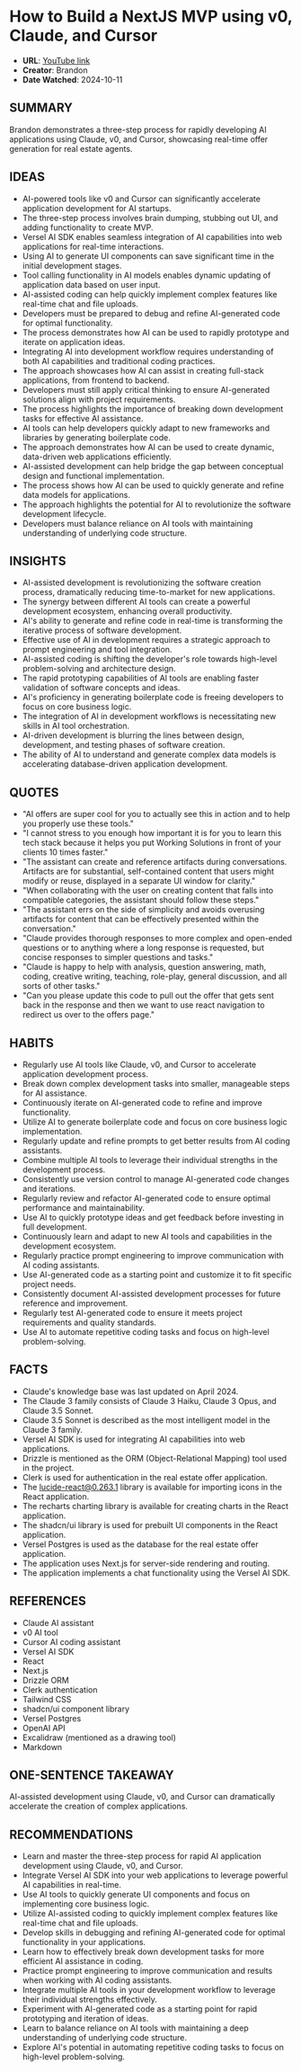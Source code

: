 # How to Build a NextJS MVP using v0, Claude, and Cursor

- **URL**: [YouTube link](https://youtu.be/2qU3SPPojDA?si=v2DPPUEzXQbi6CzU)
- **Creator**: Brandon
- **Date Watched**: 2024-10-11

## SUMMARY

Brandon demonstrates a three-step process for rapidly developing AI applications using Claude, v0, and Cursor, showcasing real-time offer generation for real estate agents.

## IDEAS

- AI-powered tools like v0 and Cursor can significantly accelerate application development for AI startups.
- The three-step process involves brain dumping, stubbing out UI, and adding functionality to create MVP.
- Versel AI SDK enables seamless integration of AI capabilities into web applications for real-time interactions.
- Using AI to generate UI components can save significant time in the initial development stages.
- Tool calling functionality in AI models enables dynamic updating of application data based on user input.
- AI-assisted coding can help quickly implement complex features like real-time chat and file uploads.
- Developers must be prepared to debug and refine AI-generated code for optimal functionality.
- The process demonstrates how AI can be used to rapidly prototype and iterate on application ideas.
- Integrating AI into development workflow requires understanding of both AI capabilities and traditional coding practices.
- The approach showcases how AI can assist in creating full-stack applications, from frontend to backend.
- Developers must still apply critical thinking to ensure AI-generated solutions align with project requirements.
- The process highlights the importance of breaking down development tasks for effective AI assistance.
- AI tools can help developers quickly adapt to new frameworks and libraries by generating boilerplate code.
- The approach demonstrates how AI can be used to create dynamic, data-driven web applications efficiently.
- AI-assisted development can help bridge the gap between conceptual design and functional implementation.
- The process shows how AI can be used to quickly generate and refine data models for applications.
- The approach highlights the potential for AI to revolutionize the software development lifecycle.
- Developers must balance reliance on AI tools with maintaining understanding of underlying code structure.

## INSIGHTS

- AI-assisted development is revolutionizing the software creation process, dramatically reducing time-to-market for new applications.
- The synergy between different AI tools can create a powerful development ecosystem, enhancing overall productivity.
- AI's ability to generate and refine code in real-time is transforming the iterative process of software development.
- Effective use of AI in development requires a strategic approach to prompt engineering and tool integration.
- AI-assisted coding is shifting the developer's role towards high-level problem-solving and architecture design.
- The rapid prototyping capabilities of AI tools are enabling faster validation of software concepts and ideas.
- AI's proficiency in generating boilerplate code is freeing developers to focus on core business logic.
- The integration of AI in development workflows is necessitating new skills in AI tool orchestration.
- AI-driven development is blurring the lines between design, development, and testing phases of software creation.
- The ability of AI to understand and generate complex data models is accelerating database-driven application development.

## QUOTES

- "AI offers are super cool for you to actually see this in action and to help you properly use these tools."
- "I cannot stress to you enough how important it is for you to learn this tech stack because it helps you put Working Solutions in front of your clients 10 times faster."
- "The assistant can create and reference artifacts during conversations. Artifacts are for substantial, self-contained content that users might modify or reuse, displayed in a separate UI window for clarity."
- "When collaborating with the user on creating content that falls into compatible categories, the assistant should follow these steps."
- "The assistant errs on the side of simplicity and avoids overusing artifacts for content that can be effectively presented within the conversation."
- "Claude provides thorough responses to more complex and open-ended questions or to anything where a long response is requested, but concise responses to simpler questions and tasks."
- "Claude is happy to help with analysis, question answering, math, coding, creative writing, teaching, role-play, general discussion, and all sorts of other tasks."
- "Can you please update this code to pull out the offer that gets sent back in the response and then we want to use react navigation to redirect us over to the offers page."

## HABITS

- Regularly use AI tools like Claude, v0, and Cursor to accelerate application development process.
- Break down complex development tasks into smaller, manageable steps for AI assistance.
- Continuously iterate on AI-generated code to refine and improve functionality.
- Utilize AI to generate boilerplate code and focus on core business logic implementation.
- Regularly update and refine prompts to get better results from AI coding assistants.
- Combine multiple AI tools to leverage their individual strengths in the development process.
- Consistently use version control to manage AI-generated code changes and iterations.
- Regularly review and refactor AI-generated code to ensure optimal performance and maintainability.
- Use AI to quickly prototype ideas and get feedback before investing in full development.
- Continuously learn and adapt to new AI tools and capabilities in the development ecosystem.
- Regularly practice prompt engineering to improve communication with AI coding assistants.
- Use AI-generated code as a starting point and customize it to fit specific project needs.
- Consistently document AI-assisted development processes for future reference and improvement.
- Regularly test AI-generated code to ensure it meets project requirements and quality standards.
- Use AI to automate repetitive coding tasks and focus on high-level problem-solving.

## FACTS

- Claude's knowledge base was last updated on April 2024.
- The Claude 3 family consists of Claude 3 Haiku, Claude 3 Opus, and Claude 3.5 Sonnet.
- Claude 3.5 Sonnet is described as the most intelligent model in the Claude 3 family.
- Versel AI SDK is used for integrating AI capabilities into web applications.
- Drizzle is mentioned as the ORM (Object-Relational Mapping) tool used in the project.
- Clerk is used for authentication in the real estate offer application.
- The lucide-react@0.263.1 library is available for importing icons in the React application.
- The recharts charting library is available for creating charts in the React application.
- The shadcn/ui library is used for prebuilt UI components in the React application.
- Versel Postgres is used as the database for the real estate offer application.
- The application uses Next.js for server-side rendering and routing.
- The application implements a chat functionality using the Versel AI SDK.

## REFERENCES

- Claude AI assistant
- v0 AI tool
- Cursor AI coding assistant
- Versel AI SDK
- React
- Next.js
- Drizzle ORM
- Clerk authentication
- Tailwind CSS
- shadcn/ui component library
- Versel Postgres
- OpenAI API
- Excalidraw (mentioned as a drawing tool)
- Markdown

## ONE-SENTENCE TAKEAWAY

AI-assisted development using Claude, v0, and Cursor can dramatically accelerate the creation of complex applications.

## RECOMMENDATIONS

- Learn and master the three-step process for rapid AI application development using Claude, v0, and Cursor.
- Integrate Versel AI SDK into your web applications to leverage powerful AI capabilities in real-time.
- Use AI tools to quickly generate UI components and focus on implementing core business logic.
- Utilize AI-assisted coding to quickly implement complex features like real-time chat and file uploads.
- Develop skills in debugging and refining AI-generated code for optimal functionality in your applications.
- Learn how to effectively break down development tasks for more efficient AI assistance in coding.
- Practice prompt engineering to improve communication and results when working with AI coding assistants.
- Integrate multiple AI tools in your development workflow to leverage their individual strengths effectively.
- Experiment with AI-generated code as a starting point for rapid prototyping and iteration of ideas.
- Learn to balance reliance on AI tools with maintaining a deep understanding of underlying code structure.
- Explore AI's potential in automating repetitive coding tasks to focus on high-level problem-solving.
